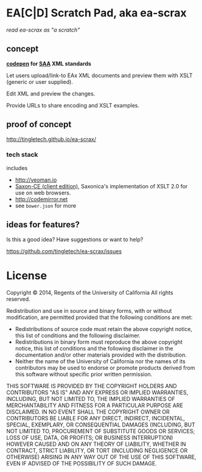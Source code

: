 # EA[C|D] Scratch Pad, aka ea-scrax

*read ea-scrax as "a scratch"*

## concept

**[codepen](http://codepen.io) for [SAA](http://www.archivists.org) XML standards**

Let users upload/link-to EAx XML documents and preview them with
XSLT (generic or user supplied).

Edit XML and preview the changes.

Provide URLs to share encoding and XSLT examples.

## proof of concept

http://tingletech.github.io/ea-scrax/

### tech stack
includes

 * http://yeoman.io
 * [Saxon-CE (client edition)](http://www.saxonica.com/ce/index.xml), Saxonica's implementation of XSLT 2.0 for use on web browsers.
 * http://codemirror.net
 * see `bower.json` for more


## ideas for features?

Is this a good idea?  Have suggestions or want to help?

https://github.com/tingletech/ea-scrax/issues

# License 

Copyright © 2014, Regents of the University of California
All rights reserved.

Redistribution and use in source and binary forms, with or without 
modification, are permitted provided that the following conditions are met:

- Redistributions of source code must retain the above copyright notice, 
  this list of conditions and the following disclaimer.
- Redistributions in binary form must reproduce the above copyright notice, 
  this list of conditions and the following disclaimer in the documentation 
  and/or other materials provided with the distribution.
- Neither the name of the University of California nor the names of its
  contributors may be used to endorse or promote products derived from this 
  software without specific prior written permission.

THIS SOFTWARE IS PROVIDED BY THE COPYRIGHT HOLDERS AND CONTRIBUTORS "AS IS" 
AND ANY EXPRESS OR IMPLIED WARRANTIES, INCLUDING, BUT NOT LIMITED TO, THE 
IMPLIED WARRANTIES OF MERCHANTABILITY AND FITNESS FOR A PARTICULAR PURPOSE 
ARE DISCLAIMED. IN NO EVENT SHALL THE COPYRIGHT OWNER OR CONTRIBUTORS BE 
LIABLE FOR ANY DIRECT, INDIRECT, INCIDENTAL, SPECIAL, EXEMPLARY, OR 
CONSEQUENTIAL DAMAGES (INCLUDING, BUT NOT LIMITED TO, PROCUREMENT OF 
SUBSTITUTE GOODS OR SERVICES; LOSS OF USE, DATA, OR PROFITS; OR BUSINESS 
INTERRUPTION) HOWEVER CAUSED AND ON ANY THEORY OF LIABILITY, WHETHER IN 
CONTRACT, STRICT LIABILITY, OR TORT (INCLUDING NEGLIGENCE OR OTHERWISE) 
ARISING IN ANY WAY OUT OF THE USE OF THIS SOFTWARE, EVEN IF ADVISED OF THE 
POSSIBILITY OF SUCH DAMAGE.
